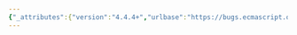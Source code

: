 ```yaml
---
{"_attributes":{"version":"4.4.4+","urlbase":"https://bugs.ecmascript.org/","maintainer":"dherman@mozilla.com"},"bug":{"bug_id":994,"creation_ts":"2012-11-23 15:01:00 -0800","short_desc":"8.5.12: steps don't start at 1","delta_ts":"2012-12-21 18:08:33 -0800","product":"Draft for 6th Edition","component":"editorial issue","version":"Rev 12: November 22, 2012 Draft","rep_platform":"All","op_sys":"All","bug_status":"RESOLVED","resolution":"FIXED","priority":"Normal","bug_severity":"normal","everconfirmed":true,"reporter":{"uid":"jmdyck","name":"Michael Dyck"},"assigned_to":{"uid":"allen","name":"Allen Wirfs-Brock"},"long_desc":[{"commentid":2718,"comment_count":0,"who":{"uid":"jmdyck","name":"Michael Dyck"},"bug_when":"2012-11-23 15:01:30 -0800","thetext":"In 8.5.12 \"[[Keys]] ( )\",\nthe steps start at 11."},{"commentid":2739,"comment_count":1,"who":{"uid":"allen","name":"Allen Wirfs-Brock"},"bug_when":"2012-11-23 15:52:33 -0800","thetext":"fixed in rev13 editor's draft."}]}}
---
```

